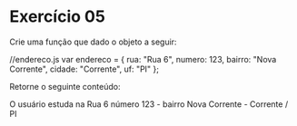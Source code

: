# Exercício 05

Crie uma função que dado o objeto a seguir: 

//endereco.js
var endereco = {
 rua: "Rua 6",
 numero: 123,
 bairro: "Nova Corrente",
 cidade: "Corrente",
 uf: "PI"
};

Retorne o seguinte conteúdo:

O usuário estuda na Rua 6 número 123 - bairro Nova Corrente - Corrente / PI